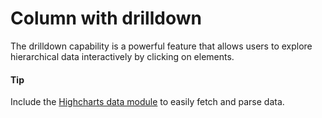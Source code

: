 # Column with drilldown

The drilldown capability is a powerful feature that allows users to explore hierarchical data interactively by clicking on elements.

#### Tip

Include the [Highcharts data module](https://www.highcharts.com/docs/working-with-data/data-module) to easily fetch and parse data.
